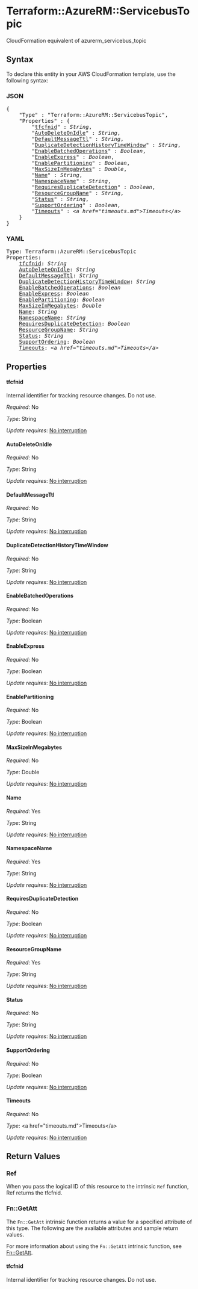 # Terraform::AzureRM::ServicebusTopic

CloudFormation equivalent of azurerm_servicebus_topic

## Syntax

To declare this entity in your AWS CloudFormation template, use the following syntax:

### JSON

<pre>
{
    "Type" : "Terraform::AzureRM::ServicebusTopic",
    "Properties" : {
        "<a href="#tfcfnid" title="tfcfnid">tfcfnid</a>" : <i>String</i>,
        "<a href="#autodeleteonidle" title="AutoDeleteOnIdle">AutoDeleteOnIdle</a>" : <i>String</i>,
        "<a href="#defaultmessagettl" title="DefaultMessageTtl">DefaultMessageTtl</a>" : <i>String</i>,
        "<a href="#duplicatedetectionhistorytimewindow" title="DuplicateDetectionHistoryTimeWindow">DuplicateDetectionHistoryTimeWindow</a>" : <i>String</i>,
        "<a href="#enablebatchedoperations" title="EnableBatchedOperations">EnableBatchedOperations</a>" : <i>Boolean</i>,
        "<a href="#enableexpress" title="EnableExpress">EnableExpress</a>" : <i>Boolean</i>,
        "<a href="#enablepartitioning" title="EnablePartitioning">EnablePartitioning</a>" : <i>Boolean</i>,
        "<a href="#maxsizeinmegabytes" title="MaxSizeInMegabytes">MaxSizeInMegabytes</a>" : <i>Double</i>,
        "<a href="#name" title="Name">Name</a>" : <i>String</i>,
        "<a href="#namespacename" title="NamespaceName">NamespaceName</a>" : <i>String</i>,
        "<a href="#requiresduplicatedetection" title="RequiresDuplicateDetection">RequiresDuplicateDetection</a>" : <i>Boolean</i>,
        "<a href="#resourcegroupname" title="ResourceGroupName">ResourceGroupName</a>" : <i>String</i>,
        "<a href="#status" title="Status">Status</a>" : <i>String</i>,
        "<a href="#supportordering" title="SupportOrdering">SupportOrdering</a>" : <i>Boolean</i>,
        "<a href="#timeouts" title="Timeouts">Timeouts</a>" : <i>&lt;a href=&#34;timeouts.md&#34;&gt;Timeouts&lt;/a&gt;</i>
    }
}
</pre>

### YAML

<pre>
Type: Terraform::AzureRM::ServicebusTopic
Properties:
    <a href="#tfcfnid" title="tfcfnid">tfcfnid</a>: <i>String</i>
    <a href="#autodeleteonidle" title="AutoDeleteOnIdle">AutoDeleteOnIdle</a>: <i>String</i>
    <a href="#defaultmessagettl" title="DefaultMessageTtl">DefaultMessageTtl</a>: <i>String</i>
    <a href="#duplicatedetectionhistorytimewindow" title="DuplicateDetectionHistoryTimeWindow">DuplicateDetectionHistoryTimeWindow</a>: <i>String</i>
    <a href="#enablebatchedoperations" title="EnableBatchedOperations">EnableBatchedOperations</a>: <i>Boolean</i>
    <a href="#enableexpress" title="EnableExpress">EnableExpress</a>: <i>Boolean</i>
    <a href="#enablepartitioning" title="EnablePartitioning">EnablePartitioning</a>: <i>Boolean</i>
    <a href="#maxsizeinmegabytes" title="MaxSizeInMegabytes">MaxSizeInMegabytes</a>: <i>Double</i>
    <a href="#name" title="Name">Name</a>: <i>String</i>
    <a href="#namespacename" title="NamespaceName">NamespaceName</a>: <i>String</i>
    <a href="#requiresduplicatedetection" title="RequiresDuplicateDetection">RequiresDuplicateDetection</a>: <i>Boolean</i>
    <a href="#resourcegroupname" title="ResourceGroupName">ResourceGroupName</a>: <i>String</i>
    <a href="#status" title="Status">Status</a>: <i>String</i>
    <a href="#supportordering" title="SupportOrdering">SupportOrdering</a>: <i>Boolean</i>
    <a href="#timeouts" title="Timeouts">Timeouts</a>: <i>&lt;a href=&#34;timeouts.md&#34;&gt;Timeouts&lt;/a&gt;</i>
</pre>

## Properties

#### tfcfnid

Internal identifier for tracking resource changes. Do not use.

_Required_: No

_Type_: String

_Update requires_: [No interruption](https://docs.aws.amazon.com/AWSCloudFormation/latest/UserGuide/using-cfn-updating-stacks-update-behaviors.html#update-no-interrupt)

#### AutoDeleteOnIdle

_Required_: No

_Type_: String

_Update requires_: [No interruption](https://docs.aws.amazon.com/AWSCloudFormation/latest/UserGuide/using-cfn-updating-stacks-update-behaviors.html#update-no-interrupt)

#### DefaultMessageTtl

_Required_: No

_Type_: String

_Update requires_: [No interruption](https://docs.aws.amazon.com/AWSCloudFormation/latest/UserGuide/using-cfn-updating-stacks-update-behaviors.html#update-no-interrupt)

#### DuplicateDetectionHistoryTimeWindow

_Required_: No

_Type_: String

_Update requires_: [No interruption](https://docs.aws.amazon.com/AWSCloudFormation/latest/UserGuide/using-cfn-updating-stacks-update-behaviors.html#update-no-interrupt)

#### EnableBatchedOperations

_Required_: No

_Type_: Boolean

_Update requires_: [No interruption](https://docs.aws.amazon.com/AWSCloudFormation/latest/UserGuide/using-cfn-updating-stacks-update-behaviors.html#update-no-interrupt)

#### EnableExpress

_Required_: No

_Type_: Boolean

_Update requires_: [No interruption](https://docs.aws.amazon.com/AWSCloudFormation/latest/UserGuide/using-cfn-updating-stacks-update-behaviors.html#update-no-interrupt)

#### EnablePartitioning

_Required_: No

_Type_: Boolean

_Update requires_: [No interruption](https://docs.aws.amazon.com/AWSCloudFormation/latest/UserGuide/using-cfn-updating-stacks-update-behaviors.html#update-no-interrupt)

#### MaxSizeInMegabytes

_Required_: No

_Type_: Double

_Update requires_: [No interruption](https://docs.aws.amazon.com/AWSCloudFormation/latest/UserGuide/using-cfn-updating-stacks-update-behaviors.html#update-no-interrupt)

#### Name

_Required_: Yes

_Type_: String

_Update requires_: [No interruption](https://docs.aws.amazon.com/AWSCloudFormation/latest/UserGuide/using-cfn-updating-stacks-update-behaviors.html#update-no-interrupt)

#### NamespaceName

_Required_: Yes

_Type_: String

_Update requires_: [No interruption](https://docs.aws.amazon.com/AWSCloudFormation/latest/UserGuide/using-cfn-updating-stacks-update-behaviors.html#update-no-interrupt)

#### RequiresDuplicateDetection

_Required_: No

_Type_: Boolean

_Update requires_: [No interruption](https://docs.aws.amazon.com/AWSCloudFormation/latest/UserGuide/using-cfn-updating-stacks-update-behaviors.html#update-no-interrupt)

#### ResourceGroupName

_Required_: Yes

_Type_: String

_Update requires_: [No interruption](https://docs.aws.amazon.com/AWSCloudFormation/latest/UserGuide/using-cfn-updating-stacks-update-behaviors.html#update-no-interrupt)

#### Status

_Required_: No

_Type_: String

_Update requires_: [No interruption](https://docs.aws.amazon.com/AWSCloudFormation/latest/UserGuide/using-cfn-updating-stacks-update-behaviors.html#update-no-interrupt)

#### SupportOrdering

_Required_: No

_Type_: Boolean

_Update requires_: [No interruption](https://docs.aws.amazon.com/AWSCloudFormation/latest/UserGuide/using-cfn-updating-stacks-update-behaviors.html#update-no-interrupt)

#### Timeouts

_Required_: No

_Type_: &lt;a href=&#34;timeouts.md&#34;&gt;Timeouts&lt;/a&gt;

_Update requires_: [No interruption](https://docs.aws.amazon.com/AWSCloudFormation/latest/UserGuide/using-cfn-updating-stacks-update-behaviors.html#update-no-interrupt)

## Return Values

### Ref

When you pass the logical ID of this resource to the intrinsic `Ref` function, Ref returns the tfcfnid.

### Fn::GetAtt

The `Fn::GetAtt` intrinsic function returns a value for a specified attribute of this type. The following are the available attributes and sample return values.

For more information about using the `Fn::GetAtt` intrinsic function, see [Fn::GetAtt](https://docs.aws.amazon.com/AWSCloudFormation/latest/UserGuide/intrinsic-function-reference-getatt.html).

#### tfcfnid

Internal identifier for tracking resource changes. Do not use.

